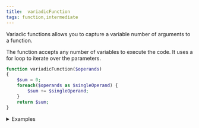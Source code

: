 ```yaml
---
title:  variadicFunction
tags: function,intermediate
---
```


Variadic functions allows you to capture a variable number of arguments to a function.

The function accepts any number of variables to execute the code. It uses a for loop to iterate over the parameters.

```php
function variadicFunction($operands)
{
    $sum = 0;
    foreach($operands as $singleOperand) {
        $sum += $singleOperand;
    }
    return $sum;
}
```

<details>
<summary>Examples</summary>

```php
variadicFunction([1, 2]); // 3
variadicFunction([1, 2, 3, 4]); // 10
```

</details>
